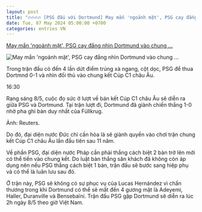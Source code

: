 ```yaml
---
layout: post
title: "🔥🔥🔥🔥 [PSG đấu với Dortmund] May mắn 'ngoảnh mặt', PSG cay đắng nhìn Dortmund vào chung ..."
date: Tue, 07 May 2024 05:00:00 +0700
categories: entries VN
---
```

[May mắn 'ngoảnh mặt', PSG cay đắng nhìn Dortmund vào chung ...](https://vov.vn/the-thao/may-man-ngoanh-mat-psg-cay-dang-nhin-dortmund-vao-chung-ket-cup-c1-chau-au-post1093713.vov)

![May mắn 'ngoảnh mặt', PSG cay đắng nhìn Dortmund vào chung ...](https://vov-media.emitech.vn/sites/default/files/styles/og_image/public/2024-05/%E1%BA%A3nh%206.JPG.jpg?v=1715130017)

Trong trận đấu có đến 4 lần dứt điểm trúng xà ngang, cột dọc, PSG để thua Dortmnd 0-1 và nhìn đối thủ vào chung kết Cúp C1 châu Âu.

16:30

Rạng sáng 8/5, cuộc đọ sức ở lượt về bán kết Cúp C1 châu Âu sẽ diễn ra giữa PSG và Dortmund. Tại trận lượt đi, Dortmund đã giành chiến thắng 1-0 nhờ pha ghi bàn duy nhất của Füllkrug.

Ảnh: Reuters.

Do đó, đại diện nước Đức chỉ cần hòa là sẽ giành quyền vào chơi trận chung kết Cúp C1 châu Âu lần đầu tiên sau 11 năm.

Về phần PSG, đại diện nước Pháp cần phải thắng cách biệt 2 bàn trở lên mới có thể tiến vào chung kết. Do luật bàn thắng sân khách đã không còn áp dụng nên nếu PSG thắng cách biệt 1 bàn, trận đấu sẽ bước sang hiệp phụ và có thể là luân lưu sau đó.

Ở trận này, PSG sẽ không có sự phục vụ của Lucas Hernández vì chấn thương trong khi Dortmund có thể sẽ mất đến 4 gương mặt là Adeyemi, Haller, Duranville và Bensebaïni. Trận đấu PSG gặp Dortmund sẽ diễn ra lúc 2h ngày 8/5 theo giờ Việt Nam.

